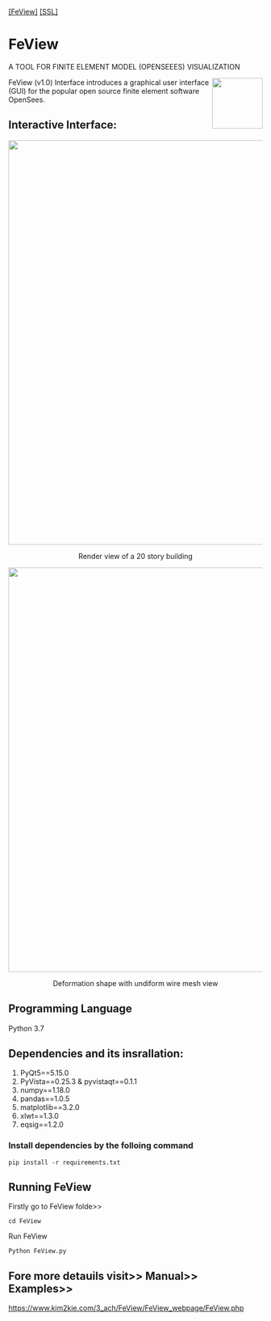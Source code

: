 [[FeView]](https://www.kim2kie.com/3_ach/FeView/FeView_webpage/FeView.php) 
[[SSL]](https://www.kim2kie.com) 

# FeView
A TOOL FOR FINITE ELEMENT MODEL (OPENSEEES) VISUALIZATION

<img align="right" src="https://github.com/motiurce/FeView/blob/5e5c3ab4463bce8f387f22f3e7d1034463a15923/FeView_LogoL.png" width=100px>
FeView (v1.0) Interface introduces a graphical user interface (GUI) for the popular open source finite element software OpenSees.

## Interactive Interface:

<p align="center">
<img src=https://github.com/motiurce/FeView/blob/5e5c3ab4463bce8f387f22f3e7d1034463a15923/20_story_building.png width=800px>
</p>
<p align="center">
Render view of a 20 story building
 </p>
<p align="center">
<img src=https://github.com/motiurce/FeView/blob/5e5c3ab4463bce8f387f22f3e7d1034463a15923/Soil_Foundation_Brick_Element.png width=800px>
</p>
<p align="center">
Deformation shape with undiform wire mesh view
 </p>
 
## Programming Language
Python 3.7
## Dependencies and its insrallation:
1. PyQt5==5.15.0
2. PyVista==0.25.3 & pyvistaqt==0.1.1
3. numpy==1.18.0
4. pandas==1.0.5
5.  matplotlib==3.2.0
6. xlwt==1.3.0
7. eqsig==1.2.0
### Install dependencies by the folloing command
```
pip install -r requirements.txt
```
## Running FeView
Firstly go to FeView folde>>
```
cd FeView
```
Run FeView
```
Python FeView.py
```
## Fore more detauils visit>> Manual>> Examples>>
https://www.kim2kie.com/3_ach/FeView/FeView_webpage/FeView.php
